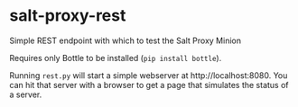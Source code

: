 salt-proxy-rest
===============

Simple REST endpoint with which to test the Salt Proxy Minion

Requires only Bottle to be installed (`pip install bottle`).

Running `rest.py` will start a simple webserver at http://localhost:8080.  You
can hit that server with a browser to get a page that simulates the
status of a server.



